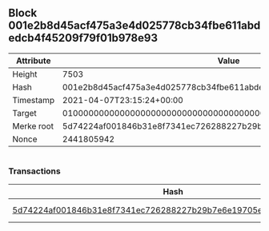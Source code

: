 ## Block 001e2b8d45acf475a3e4d025778cb34fbe611abdedcb4f45209f79f01b978e93

Attribute | Value
--- | ---
Height | 7503
Hash | 001e2b8d45acf475a3e4d025778cb34fbe611abdedcb4f45209f79f01b978e93
Timestamp | 2021-04-07T23:15:24+00:00
Target | 0100000000000000000000000000000000000000000000000000000000000000
Merke root | 5d74224af001846b31e8f7341ec726288227b29b7e6e19705e0002814c1e311b
Nonce | 2441805942

```

```

### Transactions

Hash | Amount
--- | ---
[5d74224af001846b31e8f7341ec726288227b29b7e6e19705e0002814c1e311b](5d74224af001846b31e8f7341ec726288227b29b7e6e19705e0002814c1e311b.md) | 10.00000000 SKEPTI 
